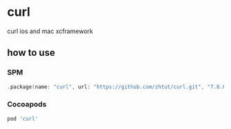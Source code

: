 # curl
curl ios and mac xcframework 

## how to use

### SPM

```swift
.package(name: "curl", url: "https://github.com/zhtut/curl.git", "7.8.0"..."10.0.0")
```

### Cocoapods

```ruby
pod 'curl'
```
